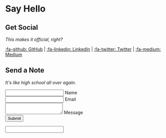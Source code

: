 <!-- Compiled and minified CSS -->

<!-- Compiled and minified JavaScript -->
<!--<script src="https://cdnjs.cloudflare.com/ajax/libs/materialize/1.0.0/js/materialize.min.js"></script>-->

# Say Hello

## Get Social
*This makes it official, right?*  

[:fa-github: GitHub](https://github.com/seandstewart) |
[:fa-linkedin: LinkedIn](https://linkedin.com/in/seandstewart) |
[:fa-twitter: Twitter](https://twitter.com/MrSeanStewart) |
[:fa-medium: Medium](https://medium.com/@SeanDStewart)

## Send a Note
*It's like high school all over again.*

<form name="contact" method="POST" data-netlify="true" netlify-honeypot="bot-field">
  <div class="form-group">
    <input 
      name="name" 
      type="text" 
      class="form-group" 
      required 
    />
    <label for="name" class="control-label">Name</label>
    <i class="bar"></i>
  </div>
  <div class="form-group">
    <input 
      name="email" 
      type="email" 
      class="form-group" 
      required 
    />
    <label for="email" class="control-label">Email</label>
    <i class="bar"></i>
  </div>
  <div class="form-group">
    <textarea 
      name="text" 
      required >
    </textarea>
    <label for="text" class="control-label">Message</label>
    <i class="bar"></i>
  </div>
  <div class="button-container">
    <button type="submit" class="button">
      <span>Submit</span>
    </button>
  </div>
  <p class="hidden">
    <input name="bot-field" />
  </p>
</form>
